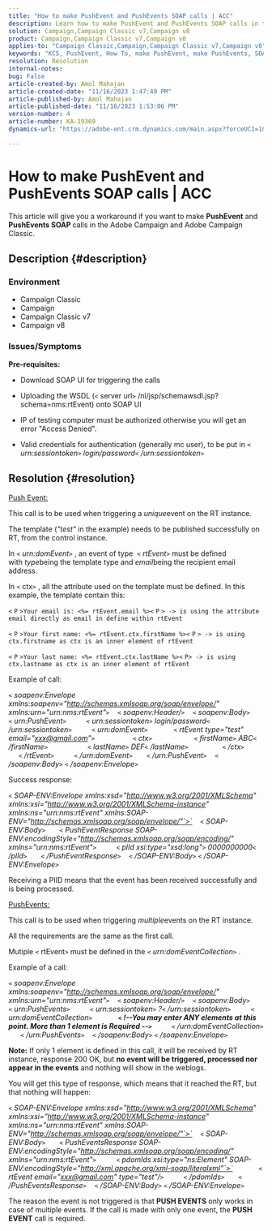 ```yaml
---
title: "How to make PushEvent and PushEvents SOAP calls | ACC"
description: Learn how to make PushEvent and PushEvents SOAP calls in the Adobe Campaign and Adobe Campaign Classic.
solution: Campaign,Campaign Classic v7,Campaign v8
product: Campaign,Campaign Classic v7,Campaign v8
applies-to: "Campaign Classic,Campaign,Campaign Classic v7,Campaign v8"
keywords: "KCS, PushEvent, How To, make PushEvent, make PushEvents, SOAP calls, ACC, Adobe Campaign, Adobe Campaign Classic"
resolution: Resolution
internal-notes: 
bug: False
article-created-by: Amol Mahajan
article-created-date: "11/16/2023 1:47:49 PM"
article-published-by: Amol Mahajan
article-published-date: "11/16/2023 1:53:06 PM"
version-number: 4
article-number: KA-19369
dynamics-url: "https://adobe-ent.crm.dynamics.com/main.aspx?forceUCI=1&pagetype=entityrecord&etn=knowledgearticle&id=cfe729b7-8684-ee11-8179-6045bd0065b6"

---
```

# How to make PushEvent and PushEvents SOAP calls | ACC


This article will give you a workaround if you want to make <b>PushEvent</b> and <b>PushEvents SOAP </b>calls in the Adobe Campaign and Adobe Campaign Classic.

## Description {#description}


### <b>Environment</b>

- Campaign Classic
- Campaign
- Campaign Classic v7
- Campaign v8




### <b>Issues/Symptoms </b>

<b>Pre-requisites:</b>

- Download SOAP UI for triggering the calls

- Uploading the WSDL (`<` server url`>` /nl/jsp/schemawsdl.jsp?schema=nms:rtEvent) onto SOAP UI

- IP of testing computer must be authorized otherwise you will get an error "Access Denied".

- Valid credentials for authentication (generally mc user), to be put in *`<` urn:sessiontoken`>` login/password`<` /urn:sessiontoken`>`*




## Resolution {#resolution}


<u>Push Event:</u>

This call is to be used when triggering a *unique*event on the RT instance.

The template (*"test"* in the example) needs to be published successfully on RT, from the control instance.

In `<` *urn:domEvent*`>` , an event of type  `<` *rtEvent*`>`  must be defined with *type*being the template type and *email*being the recipient email address.

In `<` ctx`>` , all the attribute used on the template must be defined. In this example, the template contain this:

`<` `P` `>Your email is: <%= rtEvent.email %><` `P` `> -> is using the attribute email directly as email in define within rtEvent`

`<` `P` `>Your first name: <%= rtEvent.ctx.firstName %><` `P` `> -> is using ctx.firstname as ctx is an inner element of rtEvent`

`<` `P` `>Your last name: <%= rtEvent.ctx.lastName %><` `P> -> is using ctx.lastname as ctx is an inner element of rtEvent`

Example of call:

*`<` soapenv:Envelope xmlns:soapenv="http://schemas.xmlsoap.org/soap/envelope/" xmlns:urn="urn:nms:rtEvent"`>` 
   `<` soapenv:Header/`>` 
   `<` soapenv:Body`>` 
      `<` urn:PushEvent`>` 
         `<` urn:sessiontoken`>` login/password`<` /urn:sessiontoken`>` 
         `<` urn:domEvent`>` 
            `<` rtEvent type="test" email="xxx@gmail.com"`>`  
                `<` ctx`>` 
                    `<` firstName`>` ABC`<` /firstName`>` 
                   `<` lastName`>` DEF`<` /lastName`>` 
                `<` /ctx`>` 
            `<` /rtEvent`>` 
         `<` /urn:domEvent`>` 
      `<` /urn:PushEvent`>` 
   `<` /soapenv:Body`>` 
`<` /soapenv:Envelope`>`*

Success response:

*`<` SOAP-ENV:Envelope xmlns:xsd="http://www.w3.org/2001/XMLSchema" xmlns:xsi="http://www.w3.org/2001/XMLSchema-instance" xmlns:ns="urn:nms:rtEvent" xmlns:SOAP-ENV="http://schemas.xmlsoap.org/soap/envelope/"`>` 
   `<` SOAP-ENV:Body`>` 
      `<` PushEventResponse SOAP-ENV:encodingStyle="http://schemas.xmlsoap.org/soap/encoding/" xmlns="urn:nms:rtEvent"`>` 
         `<` plId xsi:type="xsd:long"`>` 0000000000`<` /plId`>` 
      `<` /PushEventResponse`>` 
   `<` /SOAP-ENV:Body`>` 
`<` /SOAP-ENV:Envelope`>`*

Receiving a PIID means that the event has been received successfully and is being processed.



<u>PushEvents:</u>

This call is to be used when triggering *multiple*events on the RT instance.

All the requirements are the same as the first call.

Mutiple `<` rtEvent`>`  must be defined in the *`<` urn:domEventCollection`>` .*



Example of a call:

*`<` soapenv:Envelope xmlns:soapenv="http://schemas.xmlsoap.org/soap/envelope/" xmlns:urn="urn:nms:rtEvent"`>` 
   `<` soapenv:Header/`>` 
   `<` soapenv:Body`>` 
      `<` urn:PushEvents`>` 
         `<` urn:sessiontoken`>` ?`<` /urn:sessiontoken`>` 
         `<` urn:domEventCollection`>` 
            <b>`<` !--You may enter ANY elements at this point. More than 1 element is Required --`>` </b>
         `<` /urn:domEventCollection`>` 
      `<` /urn:PushEvents`>` 
   `<` /soapenv:Body`>` 
`<` /soapenv:Envelope`>`*

<b>Note:</b> If only 1 element is defined in this call, it will be received by RT instance, response 200 OK, but <b>no event will be triggered, processed nor appear in the events</b> and nothing will show in the weblogs.

You will get this type of response, which means that it reached the RT, but that nothing will happen:

*`<` SOAP-ENV:Envelope xmlns:xsd="http://www.w3.org/2001/XMLSchema" xmlns:xsi="http://www.w3.org/2001/XMLSchema-instance" xmlns:ns="urn:nms:rtEvent" xmlns:SOAP-ENV="http://schemas.xmlsoap.org/soap/envelope/"`>` 
   `<` SOAP-ENV:Body`>` 
      `<` PushEventsResponse SOAP-ENV:encodingStyle="http://schemas.xmlsoap.org/soap/encoding/" xmlns="urn:nms:rtEvent"`>` 
         `<` pdomIds xsi:type="ns:Element" SOAP-ENV:encodingStyle="http://xml.apache.org/xml-soap/literalxml"`>` 
            `<` rtEvent email="xxx@gmail.com" type="test"/`>` 
         `<` /pdomIds`>` 
      `<` /PushEventsResponse`>` 
   `<` /SOAP-ENV:Body`>` 
`<` /SOAP-ENV:Envelope`>`*

The reason the event is not triggered is that <b>PUSH EVENTS</b> only works in case of multiple events. If the call is made with only one event, the <b>PUSH EVENT</b> call is required.
